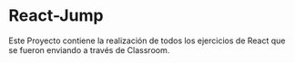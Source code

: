 # React-Jump

Este Proyecto contiene la realización de todos los ejercicios de React que se fueron enviando a través de Classroom.
